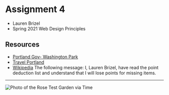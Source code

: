 # Assignment 4
- Lauren Brizel
- Spring 2021 Web Design Principles

## Resources
* [Portland Gov- Washington Park](https://www.portland.gov/parks/washington-park-international-rose-test-garden)
* [Travel Portland](https://www.travelportland.com/attractions/portland-rose-garden/)
* [Wikipedia](https://en.wikipedia.org/wiki/International_Rose_Test_Garden)
The following message:
I, Lauren Brizel, have read the point deduction list and understand that I will lose points for missing items.
---
![Photo of the Rose Test Garden via Time](http://img.timeinc.net/time/2010/portland_tavel/portland_rose_garden.jpg)
